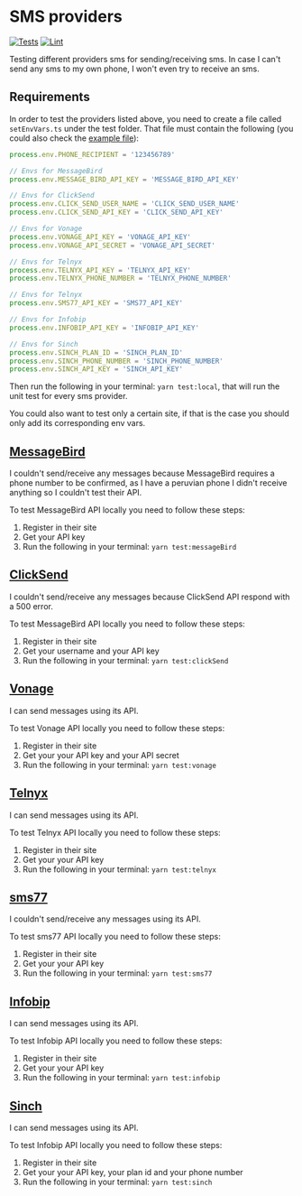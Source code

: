 # SMS providers

[![Tests](https://github.com/AnthonyLzq/test-sms-providers/actions/workflows/test.yml/badge.svg)](https://github.com/AnthonyLzq/test-sms-providers/actions/workflows/test.yml)
[![Lint](https://github.com/AnthonyLzq/test-sms-providers/actions/workflows/lint.yml/badge.svg)](https://github.com/AnthonyLzq/test-sms-providers/actions/workflows/lint.yml)

Testing different providers sms for sending/receiving sms. In case I can't send any sms to my own phone, I won't even try to receive an sms.

## Requirements

In order to test the providers listed above, you need to create a file called `setEnvVars.ts` under the test folder. That file must contain the following (you could also check the [example file](test/setEnvVars.example.ts)):

```javascript
process.env.PHONE_RECIPIENT = '123456789'

// Envs for MessageBird
process.env.MESSAGE_BIRD_API_KEY = 'MESSAGE_BIRD_API_KEY'

// Envs for ClickSend
process.env.CLICK_SEND_USER_NAME = 'CLICK_SEND_USER_NAME'
process.env.CLICK_SEND_API_KEY = 'CLICK_SEND_API_KEY'

// Envs for Vonage
process.env.VONAGE_API_KEY = 'VONAGE_API_KEY'
process.env.VONAGE_API_SECRET = 'VONAGE_API_SECRET'

// Envs for Telnyx
process.env.TELNYX_API_KEY = 'TELNYX_API_KEY'
process.env.TELNYX_PHONE_NUMBER = 'TELNYX_PHONE_NUMBER'

// Envs for Telnyx
process.env.SMS77_API_KEY = 'SMS77_API_KEY'

// Envs for Infobip
process.env.INFOBIP_API_KEY = 'INFOBIP_API_KEY'

// Envs for Sinch
process.env.SINCH_PLAN_ID = 'SINCH_PLAN_ID'
process.env.SINCH_PHONE_NUMBER = 'SINCH_PHONE_NUMBER'
process.env.SINCH_API_KEY = 'SINCH_API_KEY'
```

Then run the following in your terminal: `yarn test:local`, that will run the unit test for every sms provider.

You could also want to test only a certain site, if that is the case you should only add its corresponding env vars.

## [MessageBird](https://www.messagebird.com/en/sms/)

I couldn't send/receive any messages because MessageBird requires a phone number to be confirmed, as I have a peruvian phone I didn't receive anything so I couldn't test their API.

To test MessageBird API locally you need to follow these steps:

1. Register in their site
2. Get your API key
3. Run the following in your terminal: `yarn test:messageBird`

## [ClickSend](https://www.clicksend.com/us/)

I couldn't send/receive any messages because ClickSend API respond with a 500 error.

To test MessageBird API locally you need to follow these steps:

1. Register in their site
2. Get your username and your API key
3. Run the following in your terminal: `yarn test:clickSend`


## [Vonage](https://www.vonage.com/communications-apis/)

I can send messages using its API.

To test Vonage API locally you need to follow these steps:

1. Register in their site
2. Get your your API key and your API secret
3. Run the following in your terminal: `yarn test:vonage`

## [Telnyx](https://telnyx.com/)

I can send messages using its API.

To test Telnyx API locally you need to follow these steps:

1. Register in their site
2. Get your your API key
3. Run the following in your terminal: `yarn test:telnyx`

## [sms77](https://www.sms77.io)

I couldn't send/receive any messages using its API.

To test sms77 API locally you need to follow these steps:

1. Register in their site
2. Get your your API key
3. Run the following in your terminal: `yarn test:sms77`

## [Infobip](https://www.infobip.com/)

I can send messages using its API.

To test Infobip API locally you need to follow these steps:

1. Register in their site
2. Get your your API key
3. Run the following in your terminal: `yarn test:infobip`

## [Sinch](https://www.infobip.com/)

I can send messages using its API.

To test Infobip API locally you need to follow these steps:

1. Register in their site
2. Get your your API key, your plan id and your phone number
3. Run the following in your terminal: `yarn test:sinch`
